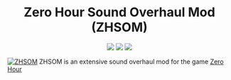 <h1 align="center">Zero Hour Sound Overhaul Mod (ZHSOM) </h1>
<p align="center">
  <img src="https://img.shields.io/badge/MAINTAINED-YES-green?style=for-the-badge">
  <img src="https://img.shields.io/badge/LICENSE-MIT-blue?style=for-the-badge">
  <img src="https://img.shields.io/github/issues/VaughnValle/zhsom?style=for-the-badge">
</p>

 [![ZHSOM](http://i3.ytimg.com/vi/768X81YCymM/maxresdefault.jpg "ZHSOM Header")](https://store.steampowered.com/app/1359090/Zero_Hour)
 ZHSOM is an extensive sound overhaul mod for the game [Zero Hour](https://store.steampowered.com/app/1359090/Zero_Hour) 


